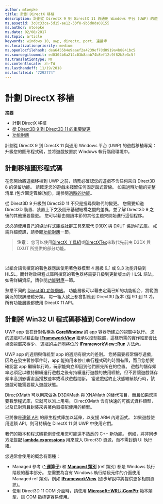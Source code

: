 ```yaml
---
author: mtoepke
title: 計劃 DirectX 移植
description: 計劃從 DirectX 9 到 DirectX 11 與通用 Windows 平台 (UWP) 的遊戲移植專案 -- 升級您的圖形程式碼，並將遊戲放置於 Windows 執行階段環境中。
ms.assetid: 3c0c33ca-5d15-ae12-33f8-9b5d8da08155
ms.author: mtoepke
ms.date: 02/08/2017
ms.topic: article
keywords: windows 10, uwp, directx, port, 連接埠
ms.localizationpriority: medium
ms.openlocfilehash: dea6455b4e9aaef2a4239ef70d0919a4b8841bc5
ms.sourcegitcommit: ed0304b8a214c03b8aab74b8ef12c9f82b8e3c5f
ms.translationtype: MT
ms.contentlocale: zh-TW
ms.lasthandoff: 11/19/2018
ms.locfileid: "7292774"
---
```

# <a name="plan-your-directx-port"></a>計劃 DirectX 移植



**摘要**

-   計劃 DirectX 移植
-   [從 Direct3D 9 到 Direct3D 11 的重要變更](understand-direct3d-11-1-concepts.md)
-   [功能對應](feature-mapping.md)


計劃從 DirectX 9 到 DirectX 11 與通用 Windows 平台 (UWP) 的遊戲移植專案：升級您的圖形程式碼，並將遊戲放置於 Windows 執行階段環境中。

## <a name="plan-to-port-graphics-code"></a>計劃移植圖形程式碼


在您開始將遊戲移植到 UWP 之前，請務必確認您的遊戲不含任何來自 Direct3D 8 的保留功能。 請確定您的遊戲未殘留任何固定函式管線。 如需過時功能的完整清單 (包含固定管線功能)，請參閱[過時的功能](https://msdn.microsoft.com/library/windows/desktop/cc308047)。

從 Direct3D 9 升級到 Direct3D 11 不只是搜尋與取代的變更。 您需要知道 Direct3D 裝置、裝置上下文及圖形基礎結構之間的差異，並了解 Direct3D 9 之後的其他重要變更。 您可以藉由閱讀本節的其他主題來開始進行這個程序。

您必須使用自己的協助程式庫或社群工具來取代 D3DX 與 DXUT 協助程式庫。 如需詳細資訊，請參閱[功能對應](feature-mapping.md)一節。

> **注意：** 您可以使用[DirectX 工具組](http://go.microsoft.com/fwlink/p/?LinkID=248929)或[DirectXTex](http://go.microsoft.com/fwlink/p/?LinkID=248926)來取代先前由 D3DX 與 DXUT 所提供的部分功能。

 

以組合語言撰寫的著色器應該使用著色器模型 4 層級 9\_1 或 9\_3 功能升級到 HLSL，而針對效果程式庫所撰寫的著色器將需要升級到更新版本的 HLSL 語法。 如需詳細資訊，請參閱[功能對應](feature-mapping.md)一節。

熟悉不同的 [Direct3D 功能層級](https://msdn.microsoft.com/library/windows/desktop/ff476876)。 功能層級可以藉由定義已知的功能組合，將範圍廣泛的視訊硬體分類。 每一組大致上都會對應到 Direct3D 版本 (從 9.1 到 11.2)。 所有功能層級都使用 DirectX 11 API。

## <a name="plan-to-port-win32-ui-code-to-corewindow"></a>計劃將 Win32 UI 程式碼移植到 CoreWindow


UWP app 會在針對名稱為 [**CoreWindow**](https://msdn.microsoft.com/library/windows/apps/br208225) 的 app 容器所建立的視窗中執行。 您的遊戲可以藉由從 [**IFrameworkView**](https://msdn.microsoft.com/library/windows/apps/hh700478) 繼承以控制視窗，這樣所需的實作細節會比桌面視窗來得少。 遊戲的主迴圈將位於 [**IFrameworkView::Run**](https://msdn.microsoft.com/library/windows/apps/hh700505) 方法內。

UWP app 的週期與傳統型 app 的週期有很大的差別。 您將需要經常儲存遊戲，因為在發生暫停事件時，app 能夠用來停止執行程式碼的時間有限，而且您想要確認當 app 繼續執行時，玩家能夠立即回到他們原先所在的位置。 遊戲的儲存頻率必須足以維持繼續進行遊戲之後有持續進行遊戲的使用經驗，但不要讓遊戲儲存頻率高到影響畫面播放速率或導致遊戲間斷。 當遊戲從終止狀態繼續執行時，該遊戲可能需要載入遊戲狀態。

[DirectXMath](https://msdn.microsoft.com/library/windows/desktop/ee415571) 可以用來做為 D3DXMath 與 XNAMath 的替代項目，而且如果您需要數學程式庫，它就可以派上用場。 DirectXMath 含有快速的可攜式資料類型，以及已對齊且封裝來與著色器搭配使用的類型。

已將像是[連鎖 API](https://msdn.microsoft.com/library/windows/desktop/dd405529) 的原生程式庫加以延伸，以支援 ARM 內建函式。 如果遊戲使用連鎖 API，則可持續在 DirectX 11 與 UWP 中使用它們。

我們的範本和程式碼範例會使用您可能還不熟悉的 C++ 新功能。 例如，將非同步方法搭配 [**lambda expressions**](https://msdn.microsoft.com/library/windows/apps/dd293608.aspx) 用來載入 Direct3D 資源，而不需封鎖 UI 執行緒。

您通常會使用的概念有兩種：

-   Managed 參考 ([**^ 運算子**](https://msdn.microsoft.com/library/windows/apps/yk97tc08.aspx)) 和 [**Managed 類別**](https://msdn.microsoft.com/library/windows/apps/6w96b5h7.aspx) (ref 類別) 都是 Windows 執行階段的基本部分。 您需要為含有 Windows 執行階段元件的介面使用 Managed ref 類別，例如 [**IFrameworkView**](https://msdn.microsoft.com/library/windows/apps/hh700478) (逐步解說中將提供更多相關資訊)。
-   使用 Direct3D 11 COM 介面時，請使用 [**Microsoft::WRL::ComPtr**](https://msdn.microsoft.com/library/windows/apps/br244983.aspx) 範本類型，讓 COM 指標更容易使用。

 

 




